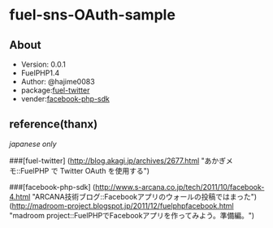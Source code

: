 fuel-sns-OAuth-sample
=========================

About
---------------
* Version: 0.0.1
* FuelPHP1.4
* Author: @hajime0083
* package:[fuel-twitter](https://github.com/hajime0083/fuel-twitter "fuel-twitter")
* vender:[facebook-php-sdk](https://github.com/facebook/facebook-php-sdk "facebook-php-sdk")

reference(thanx)
---------------
*japanese only*

###[fuel-twitter]
(http://blog.akagi.jp/archives/2677.html "あかぎメモ::FuelPHP で Twitter OAuth を使用する")

###[facebook-php-sdk]
(http://www.s-arcana.co.jp/tech/2011/10/facebook-4.html "ARCANA技術ブログ::Facebookアプリのウォールの投稿ではまった")
(http://madroom-project.blogspot.jp/2011/12/fuelphpfacebook.html "madroom project::FuelPHPでFacebookアプリを作ってみよう。準備編。")
